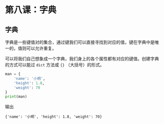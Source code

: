 # 第八课：字典

## 字典

字典是一些键值对的集合，通过键我们可以直接寻找到对应的值，键在字典中是唯一的，值则可以允许重复。

可以将我们自己想象成一个字典，我们身上的各个属性都有对应的键值。创建字典的方式可以能过 `dict` 方法或 `{}` （大括号）的形式。

```python
man = {
    'name': '小明',
    'height': 1.8,
    'weight': 70
}
print(man)
```

输出

```output
{'name': '小明', 'height': 1.8, 'weight': 70}
```
